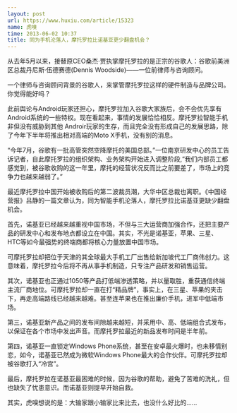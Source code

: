 ```yaml
---
layout: post
url: https://www.huxiu.com/article/15323
name: 虎嗅
time: 2013-06-02 10:37
title: 同为手机沦落人，摩托罗拉比诺基亚更少翻盘机会？
---
```

从去年5月以来，接替原CEO桑杰·贾执掌摩托罗拉的是正宗的谷歌人：谷歌前美洲区总裁丹尼斯·伍德赛德(Dennis Woodside)——一位前律师与咨询顾问。

一个律师与咨询顾问背景的谷歌人，来掌管摩托罗拉这样的硬件制造与品牌公司。你觉得能好吗？

此前舆论与Android玩家还担心，摩托罗拉加入谷歌大家族后，会不会优先享有Android系统的一些特权。现在看起来，事情的发展恰恰相反。摩托罗拉智能手机非但没有威胁到其他 Androir玩家的生存，而且完全没有形成自己的发展思路，除了今年下半年将推出相对高端的Moto X手机，没有别的消息。

“今年7月，谷歌有一批高管突然空降摩托的美国总部。”一位南京研发中心的员工告诉记者，自此摩托罗拉的组织架构、业务架构开始进入调整阶段,“我们内部员工都感觉到，被谷歌收购的这一年里，摩托的经营状况反而比之前要差了，市场上的竞争力也越来越弱了。”

最近摩托罗拉中国开始被收购后的第二波裁员潮，大华中区总裁也离职。《中国经营报》吕静的一篇文章认为，同为智能手机沦落人，摩托罗拉比诺基亚更缺少翻盘机会。

首先，诺基亚已经越来越重视中国市场，不但与三大运营商加强合作，还把主要产品的研发中心和发布地点都设立在中国。其实，不光是诺基亚，苹果、三星、HTC等如今最强势的终端商都将核心力量放置中国市场。

可摩托罗拉却把位于天津的其全球最大手机工厂出售给新加坡代工厂商伟创力。这意味着，摩托罗拉今后将不再从事手机制造，只专注产品研发和销售运营。

其次，诺基亚也正通过1050等产品打低端渗透策略，并以量取胜，重获通信终端主流厂商地位。可摩托罗拉却一直在打“精品牌”，事实上，在三星、苹果的夹击下，再走高端路线已经越来越难。甚至连苹果也在推出廉价手机，进军中低端市场。

第三，诺基亚新产品之间的发布间隙越来越短，并采用中、高、低端组合式发布，以保证在各个市场中发出声音。而摩托罗拉最近的新品发布时间是半年前。

第四，诺基亚一直锁定Windows Phone系统，甚至在安卓最火爆时，也未移情别恋，如今，诺基亚已然成为微软Windows Phone最大的合作伙伴。可摩托罗拉却被谷歌打入“冷宫”。

最后，摩托罗拉在诺基亚最困难的时候，因为谷歌的帮助，避免了苦难的洗礼，但也缺失了忧患意识。而诺基亚则提早开始自救。

其实，虎嗅想说的是：大输家跟小输家比来比去，也没什么好比的……

